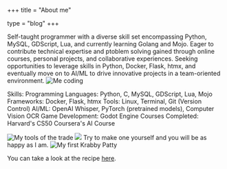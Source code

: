 +++
title = "About me"

type = "blog"
+++

Self-taught programmer with a diverse skill set encompassing Python, MySQL, GDScript, Lua, and currently learning Golang and Mojo. Eager to contribute technical expertise and ptoblem solving gained through online courses, personal projects, and collaborative experiences. Seeking opportunities to leverage skills in Python, Docker, Flask, htmx, and eventually move on to AI/ML to drive innovative projects in a team-oriented environment.
![Me coding](/img/AIRobot.jpeg)

Skills:
Programming Languages: Python, C, MySQL, GDScript, Lua, Mojo
Frameworks: Docker, Flask, htmx
Tools: Linux, Terminal, Git (Version Control)
AI/ML: OpenAI Whisper, PyTorch (pretrained models), Computer Vision OCR
Game Development: Godot Engine
Courses Completed:
Harvard's CS50
Coursera's AI Course

![My tools of the trade](/img/PythonLogo.png)
![](/img/GDlogo.webp)
Try to make one yourself and you will be as happy as I am.
![My first Krabby Patty](/img/spongebob-krusty-cook.webp)

You can take a look at the recipe [here](/blog/krabby_patty/).